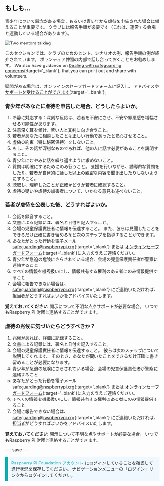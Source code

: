 ## もしも...

青少年について懸念がある場合、あるいは青少年から虐待を申告された場合に備えることが重要です。 クラブには報告手順が必要です（これは、運営する会場と連動している場合があります）。

![Two mentors talking](images/Safeguarding-Image4-1200x800.png)

このセクションでは、クラブのためのヒント、シナリオの例、報告手順の例が紹介されています。 ボランティア仲間の内部で話し合っておくことをお勧めします。 We also have guidance on [Dealing with safeguarding concerns](https://static.raspberrypi.org/files/safeguarding/Raspberry-Pi-Foundation-safeguarding-dealing-with-safeguarding-concerns.pdf){:target='_blank'}, that you can print out and share with volunteers.

疑問がある場合は、[オンラインのセーフガードフォームに記入し、アドバイスやサポートを受けることができます](https://form.raspberrypi.org/f/safeguarding-concern-form){:target='_blank'}。

### 青少年があなたに虐待を申告した場合、どうしたらよいか。

1. 冷静に対応する：深刻な反応は、若者を不安にさせ、不安や罪悪感を増幅させる可能性があります。
1. 注意深く耳を傾け、若い人と真剣に向き合うこと。
1. 若者があなたに相談したことは正しい行動であったと安心させること。
1. 虚偽の約束（特に秘密保持）をしないこと。
1. もし、その話が深刻なものであれば、他の人に話す必要があることを説明すること。
1. 青少年にむやみに話を繰り返すように求めないこと。
1. 質問は明確にするためにのみ行うこと。 支援を行いながら、誘導的な質問をしたり、若者が自発的に話した以上の親密な内容を聞き出したりしないようにすること。
1. 聴取し、理解したことが正確かどうか若者に確認すること。
1. 虐待の疑いや虐待の加害者について、いかなる意見も述べないこと。

### 若者が虐待を公表した後、どうすればよいか。

1. 会話を録音すること。
1. 文書による記録には、署名と日付を記入すること。
1. 会場の児童保護責任者に情報を伝達すること。 また、彼らは見聞したことをできるだけ正確に書き留めるなど次のステップを指導することができます。
1. あなたがとった行動を電子メール[safeguarding@raspberrypi.org](mailto:safeguarding@raspberrypi.org){:target='_blank'} または [オンラインセーフガードフォーム](https://form.raspberrypi.org/f/safeguarding-concern-form){:target='_blank'}に入力のうえご連絡ください。
1. 青少年が急迫の危険にさらされている場合、会場の児童保護責任者が警察に連絡すること
1. すべての情報を機密扱いにし、情報共有する権利のある者にのみ情報提供すること
1. 会場に報告できない場合は、[safeguarding@raspberrypi.org](mailto:safeguarding@raspberrypi.org){:target='_blank'} にご連絡いただければ、担当者がどうすればよいかをアドバイスいたします。

**覚えておいてください**: 開示について不明な点やサポートが必要な場合。 いつでもRaspberry Pi 財団に連絡することができます。

### 虐待の兆候に気づいたらどうすべきか？

1. 兆候があれば、詳細に記録すること。
1. 文書による記録には、署名と日付を記入すること。
1. 会場の児童保護責任者に情報を伝達すること。 彼らは次のステップについて説明してくれます。 そのとき、あなたが聞いたことをできるだけ正確に書き留めることが必要になります。
1. 青少年が急迫の危険にさらされている場合、会場の児童保護責任者が警察に連絡すること
1. あなたがとった行動を電子メール[safeguarding@raspberrypi.org](mailto:safeguarding@raspberrypi.org){:target='_blank'} または [オンラインセーフガードフォーム](https://form.raspberrypi.org/f/safeguarding-concern-form){:target='_blank'}に入力のうえご連絡ください。
1. すべての情報を機密扱いにし、情報共有する権利のある者にのみ情報提供すること
1. 会場に報告できない場合は、[safeguarding@raspberrypi.org](mailto:safeguarding@raspberrypi.org){:target='_blank'} にご連絡いただければ、担当者がどうすればよいかをアドバイスいたします。

**覚えておいてください**: 開示について不明な点やサポートが必要な場合。 いつでもRaspberry Pi 財団に連絡することができます。

--- save ---

<p style="border-left: solid; border-width:10px; border-color: #0faeb0; background-color: aliceblue; padding: 10px;">
<span style="color: #0faeb0">Raspberry Pi Foundation アカウント</span> にログインしていることを確認して進行状況を保存してください。 ナビゲーションメニューの「ログイン」リンクからログインしてください。
</p>
